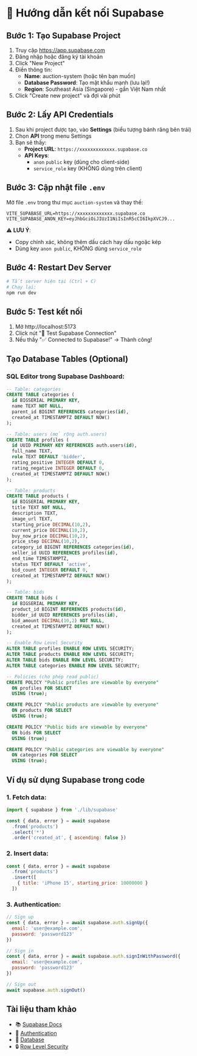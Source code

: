 # 🚀 Hướng dẫn kết nối Supabase

## Bước 1: Tạo Supabase Project

1. Truy cập https://app.supabase.com
2. Đăng nhập hoặc đăng ký tài khoản
3. Click "New Project"
4. Điền thông tin:
   - **Name**: auction-system (hoặc tên bạn muốn)
   - **Database Password**: Tạo mật khẩu mạnh (lưu lại!)
   - **Region**: Southeast Asia (Singapore) - gần Việt Nam nhất
5. Click "Create new project" và đợi vài phút

## Bước 2: Lấy API Credentials

1. Sau khi project được tạo, vào **Settings** (biểu tượng bánh răng bên trái)
2. Chọn **API** trong menu Settings
3. Bạn sẽ thấy:
   - **Project URL**: `https://xxxxxxxxxxxxx.supabase.co`
   - **API Keys**: 
     - `anon` `public` key (dùng cho client-side)
     - `service_role` key (KHÔNG dùng trên client)

## Bước 3: Cập nhật file `.env`

Mở file `.env` trong thư mục `auction-system` và thay thế:

```env
VITE_SUPABASE_URL=https://xxxxxxxxxxxxx.supabase.co
VITE_SUPABASE_ANON_KEY=eyJhbGciOiJIUzI1NiIsInR5cCI6IkpXVCJ9...
```

⚠️ **LƯU Ý**: 
- Copy chính xác, không thêm dấu cách hay dấu ngoặc kép
- Dùng key `anon public`, KHÔNG dùng `service_role`

## Bước 4: Restart Dev Server

```bash
# Tắt server hiện tại (Ctrl + C)
# Chạy lại:
npm run dev
```

## Bước 5: Test kết nối

1. Mở http://localhost:5173
2. Click nút "🚀 Test Supabase Connection"
3. Nếu thấy "✅ Connected to Supabase!" → Thành công!

## Tạo Database Tables (Optional)

### SQL Editor trong Supabase Dashboard:

```sql
-- Table: categories
CREATE TABLE categories (
  id BIGSERIAL PRIMARY KEY,
  name TEXT NOT NULL,
  parent_id BIGINT REFERENCES categories(id),
  created_at TIMESTAMPTZ DEFAULT NOW()
);

-- Table: users (mở rộng auth.users)
CREATE TABLE profiles (
  id UUID PRIMARY KEY REFERENCES auth.users(id),
  full_name TEXT,
  role TEXT DEFAULT 'bidder',
  rating_positive INTEGER DEFAULT 0,
  rating_negative INTEGER DEFAULT 0,
  created_at TIMESTAMPTZ DEFAULT NOW()
);

-- Table: products
CREATE TABLE products (
  id BIGSERIAL PRIMARY KEY,
  title TEXT NOT NULL,
  description TEXT,
  image_url TEXT,
  starting_price DECIMAL(10,2),
  current_price DECIMAL(10,2),
  buy_now_price DECIMAL(10,2),
  price_step DECIMAL(10,2),
  category_id BIGINT REFERENCES categories(id),
  seller_id UUID REFERENCES profiles(id),
  end_time TIMESTAMPTZ,
  status TEXT DEFAULT 'active',
  bid_count INTEGER DEFAULT 0,
  created_at TIMESTAMPTZ DEFAULT NOW()
);

-- Table: bids
CREATE TABLE bids (
  id BIGSERIAL PRIMARY KEY,
  product_id BIGINT REFERENCES products(id),
  bidder_id UUID REFERENCES profiles(id),
  bid_amount DECIMAL(10,2) NOT NULL,
  created_at TIMESTAMPTZ DEFAULT NOW()
);

-- Enable Row Level Security
ALTER TABLE profiles ENABLE ROW LEVEL SECURITY;
ALTER TABLE products ENABLE ROW LEVEL SECURITY;
ALTER TABLE bids ENABLE ROW LEVEL SECURITY;
ALTER TABLE categories ENABLE ROW LEVEL SECURITY;

-- Policies (cho phép read public)
CREATE POLICY "Public profiles are viewable by everyone"
  ON profiles FOR SELECT
  USING (true);

CREATE POLICY "Public products are viewable by everyone"
  ON products FOR SELECT
  USING (true);

CREATE POLICY "Public bids are viewable by everyone"
  ON bids FOR SELECT
  USING (true);

CREATE POLICY "Public categories are viewable by everyone"
  ON categories FOR SELECT
  USING (true);
```

## Ví dụ sử dụng Supabase trong code

### 1. Fetch data:
```javascript
import { supabase } from './lib/supabase'

const { data, error } = await supabase
  .from('products')
  .select('*')
  .order('created_at', { ascending: false })
```

### 2. Insert data:
```javascript
const { data, error } = await supabase
  .from('products')
  .insert([
    { title: 'iPhone 15', starting_price: 10000000 }
  ])
```

### 3. Authentication:
```javascript
// Sign up
const { data, error } = await supabase.auth.signUp({
  email: 'user@example.com',
  password: 'password123'
})

// Sign in
const { data, error } = await supabase.auth.signInWithPassword({
  email: 'user@example.com',
  password: 'password123'
})

// Sign out
await supabase.auth.signOut()
```

## Tài liệu tham khảo

- 📚 [Supabase Docs](https://supabase.com/docs)
- 🔐 [Authentication](https://supabase.com/docs/guides/auth)
- 💾 [Database](https://supabase.com/docs/guides/database)
- 🔒 [Row Level Security](https://supabase.com/docs/guides/auth/row-level-security)
